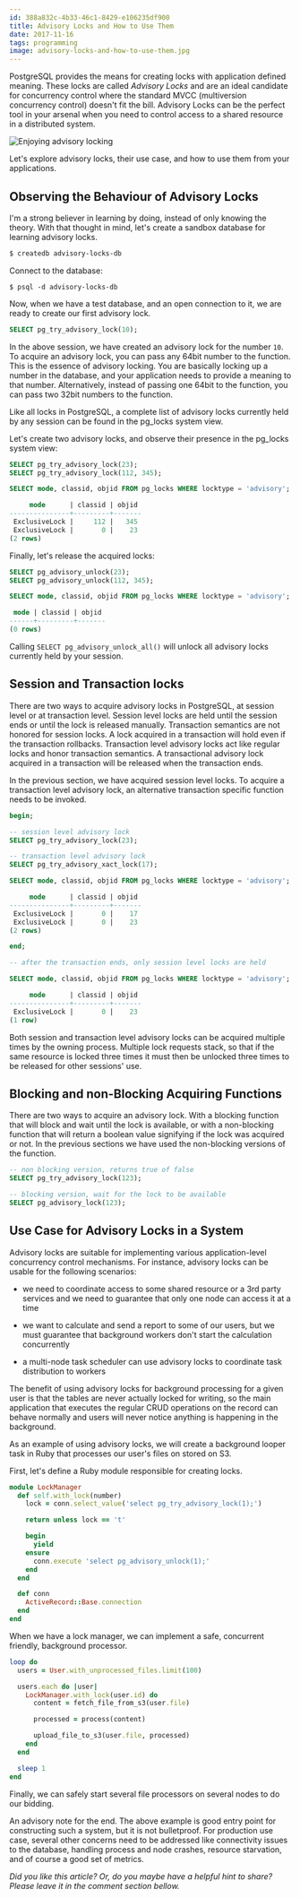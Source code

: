 ```yaml
---
id: 388a832c-4b33-46c1-8429-e106235df900
title: Advisory Locks and How to Use Them
date: 2017-11-16
tags: programming
image: advisory-locks-and-how-to-use-them.jpg
---
```


PostgreSQL provides the means for creating locks with application defined
meaning. These locks are called *Advisory Locks* and are an ideal candidate for
concurrency control where the standard MVCC (multiversion concurrency control)
doesn't fit the bill. Advisory Locks can be the perfect tool in your arsenal
when you need to control access to a shared resource in a distributed system.

![Enjoying advisory locking](/images/advisory-locks-and-how-to-use-them.jpg)

Let's explore advisory locks, their use case, and how to use them from your
applications.

## Observing the Behaviour of Advisory Locks

I'm a strong believer in learning by doing, instead of only knowing the theory.
With that thought in mind, let's create a sandbox database for learning advisory
locks.

``` bash
$ createdb advisory-locks-db
```

Connect to the database:

```
$ psql -d advisory-locks-db
```

Now, when we have a test database, and an open connection to it, we are ready to
create our first advisory lock.

``` sql
SELECT pg_try_advisory_lock(10);
```

In the above session, we have created an advisory lock for the number `10`. To
acquire an advisory lock, you can pass any 64bit number to the function. This
is the essence of advisory locking. You are basically locking up a number in
the database, and your application needs to provide a meaning to that number.
Alternatively, instead of passing one 64bit to the function, you can pass two
32bit numbers to the function.

Like all locks in PostgreSQL, a complete list of advisory locks currently held
by any session can be found in the pg_locks system view.

Let's create two advisory locks, and observe their presence in the pg_locks
system view:

``` sql
SELECT pg_try_advisory_lock(23);
SELECT pg_try_advisory_lock(112, 345);

SELECT mode, classid, objid FROM pg_locks WHERE locktype = 'advisory';

     mode      | classid | objid
---------------+---------+-------
 ExclusiveLock |     112 |   345
 ExclusiveLock |       0 |    23
(2 rows)
```

Finally, let's release the acquired locks:

``` sql
SELECT pg_advisory_unlock(23);
SELECT pg_advisory_unlock(112, 345);

SELECT mode, classid, objid FROM pg_locks WHERE locktype = 'advisory';

 mode | classid | objid
------+---------+-------
(0 rows)
```

Calling `SELECT pg_advisory_unlock_all()` will unlock all advisory locks
currently held by your session.

## Session and Transaction locks

There are two ways to acquire advisory locks in PostgreSQL, at session level or
at transaction level. Session level locks are held until the session ends or
until the lock is released manually. Transaction semantics are not honored for
session locks. A lock acquired in a transaction will hold even if the
transaction rollbacks. Transaction level advisory locks act like regular locks
and honor transaction semantics. A transactional advisory lock acquired in a
transaction will be released when the transaction ends.

In the previous section, we have acquired session level locks. To acquire a
transaction level advisory lock, an alternative transaction specific function
needs to be invoked.

``` sql
begin;

-- session level advisory lock
SELECT pg_try_advisory_lock(23);

-- transaction level advisory lock
SELECT pg_try_advisory_xact_lock(17);

SELECT mode, classid, objid FROM pg_locks WHERE locktype = 'advisory';

     mode      | classid | objid
---------------+---------+-------
 ExclusiveLock |       0 |    17
 ExclusiveLock |       0 |    23
(2 rows)

end;

-- after the transaction ends, only session level locks are held

SELECT mode, classid, objid FROM pg_locks WHERE locktype = 'advisory';

     mode      | classid | objid
---------------+---------+-------
 ExclusiveLock |       0 |    23
(1 row)
```

Both session and transaction level advisory locks can be acquired multiple times
by the owning process. Multiple lock requests stack, so that if the same resource
is locked three times it must then be unlocked three times to be released for
other sessions' use.

## Blocking and non-Blocking Acquiring Functions

There are two ways to acquire an advisory lock. With a blocking function that will
block and wait until the lock is available, or with a non-blocking function that will
return a boolean value signifying if the lock was acquired or not. In the previous
sections we have used the non-blocking versions of the function.

``` sql
-- non blocking version, returns true of false
SELECT pg_try_advisory_lock(123);

-- blocking version, wait for the lock to be available
SELECT pg_advisory_lock(123);
```

## Use Case for Advisory Locks in a System

Advisory locks are suitable for implementing various application-level
concurrency control mechanisms. For instance, advisory locks can be usable
for the following scenarios:

- we need to coordinate access to some shared resource or a 3rd party services
and we need to guarantee that only one node can access it at a time

- we want to calculate and send a report to some of our users, but we must
guarantee that background workers don't start the calculation concurrently

- a multi-node task scheduler can use advisory locks to coordinate task
distribution to workers

The benefit of using advisory locks for background processing for a given user
is that the tables are never actually locked for writing, so the main application
that executes the regular CRUD operations on the record can behave normally
and users will never notice anything is happening in the background.

As an example of using advisory locks, we will create a background looper task
in Ruby that processes our user's files on stored on S3.

First, let's define a Ruby module responsible for creating locks.

``` ruby
module LockManager
  def self.with_lock(number)
    lock = conn.select_value('select pg_try_advisory_lock(1);')

    return unless lock == 't'

    begin
      yield
    ensure
      conn.execute 'select pg_advisory_unlock(1);'
    end
  end

  def conn
    ActiveRecord::Base.connection
  end
end
```

When we have a lock manager, we can implement a safe, concurrent friendly,
background processor.

``` ruby
loop do
  users = User.with_unprocessed_files.limit(100)

  users.each do |user|
    LockManager.with_lock(user.id) do
      content = fetch_file_from_s3(user.file)

      processed = process(content)

      upload_file_to_s3(user.file, processed)
    end
  end

  sleep 1
end
```

Finally, we can safely start several file processors on several nodes to do
our bidding.

An advisory note for the end. The above example is good entry point for constructing
such a system, but it is not bulletproof. For production use case, several other
concerns need to be addressed like connectivity issues to the database, handling
process and node crashes, resource starvation, and of course a good set of
metrics.

_Did you like this article? Or, do you maybe have a helpful hint to share? Please
leave it in the comment section bellow._
